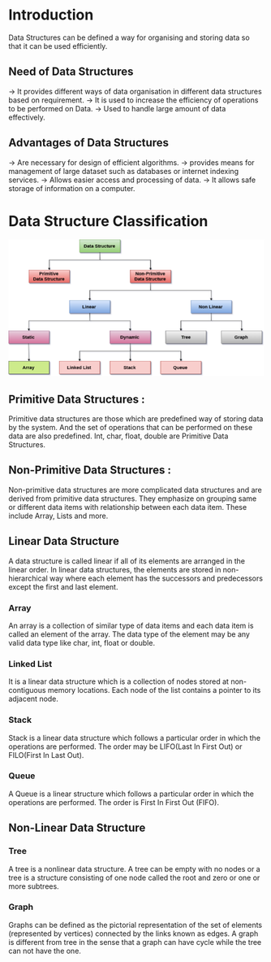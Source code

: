 # Introduction

Data Structures can be defined a way for organising and storing data so that it can be used efficiently.

## Need of Data Structures
-> It provides different ways of data organisation in different data structures based on requirement.
-> It is used to increase the efficiency of operations to be performed on Data.
-> Used to handle large amount of data effectively.

## Advantages of Data Structures
-> Are necessary for design of efficient algorithms.
-> provides means for management of large dataset such as databases or internet indexing services.
-> Allows easier access and processing of data.
-> It allows safe storage of information on a computer. 

# Data Structure Classification 
![Data Structure Classification](../images/ds-introduction.png)

## Primitive Data Structures :
Primitive data structures are those which are predefined way of storing data by the system. And the set of operations that can be performed on these data are also predefined.
Int, char, float, double are Primitive Data Structures.

## Non-Primitive Data Structures :
Non-primitive data structures are more complicated data structures and are derived from primitive data structures. They emphasize on grouping same or different data items with relationship between each data item.
These include Array, Lists and more.

## Linear Data Structure
A data structure is called linear if all of its elements are arranged in the linear order. In linear data structures, the elements are stored in non-hierarchical way where each element has the successors and predecessors except the first and last element.

### Array
An array is a collection of similar type of data items and each data item is called an element of the array. The data type of the element may be any valid data type like char, int, float or double.

### Linked List
It is a linear data structure which is a collection of nodes stored at non-contiguous memory locations. Each node of the list contains a pointer to its adjacent node.

### Stack
Stack is a linear data structure which follows a particular order in which the operations are performed. The order may be LIFO(Last In First Out) or FILO(First In Last Out).

### Queue
A Queue is a linear structure which follows a particular order in which the operations are performed. The order is First In First Out (FIFO).

## Non-Linear Data Structure

### Tree
A tree is a nonlinear data structure. A tree can be empty with no nodes or a tree is a structure consisting of one node called the root and zero or one or more subtrees.

### Graph
Graphs can be defined as the pictorial representation of the set of elements (represented by vertices) connected by the links known as edges. A graph is different from tree in the sense that a graph can have cycle while the tree can not have the one.
